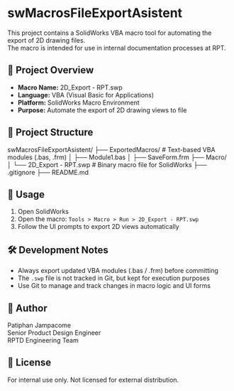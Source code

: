 # swMacrosFileExportAsistent

This project contains a SolidWorks VBA macro tool for automating the export of 2D drawing files.  
The macro is intended for use in internal documentation processes at RPT.

## 🧩 Project Overview

- **Macro Name:** 2D_Export - RPT.swp
- **Language:** VBA (Visual Basic for Applications)
- **Platform:** SolidWorks Macro Environment
- **Purpose:** Automate the export of 2D drawing views to file

## 📁 Project Structure

swMacrosFileExportAsistent/
├── ExportedMacros/ # Text-based VBA modules (.bas, .frm)
│ ├── Module1.bas
│ ├── SaveForm.frm
├── Macro/
│ └── 2D_Export - RPT.swp # Binary macro file for SolidWorks
├── .gitignore
├── README.md


## 🚀 Usage

1. Open SolidWorks
2. Open the macro: `Tools > Macro > Run > 2D_Export - RPT.swp`
3. Follow the UI prompts to export 2D views automatically

## 🛠 Development Notes

- Always export updated VBA modules (.bas / .frm) before committing
- The `.swp` file is not tracked in Git, but kept for execution purposes
- Use Git to manage and track changes in macro logic and UI forms

## 👤 Author

Patiphan Jampacome  
Senior Product Design Engineer  
RPTD Engineering Team

## 📜 License

For internal use only. Not licensed for external distribution.
